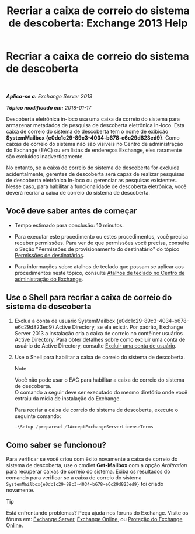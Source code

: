 ﻿---
title: 'Recriar a caixa de correio do sistema de descoberta: Exchange 2013 Help'
TOCTitle: Recriar a caixa de correio do sistema de descoberta
ms:assetid: 5ae8426b-5661-4ecb-99c4-cdd342107fb1
ms:mtpsurl: https://technet.microsoft.com/pt-br/library/Gg588318(v=EXCHG.150)
ms:contentKeyID: 50485674
ms.date: 05/22/2018
mtps_version: v=EXCHG.150
ms.translationtype: MT
---

# Recriar a caixa de correio do sistema de descoberta

 

_**Aplica-se a:** Exchange Server 2013_

_**Tópico modificado em:** 2018-01-17_

Descoberta eletrônica in-loco usa uma caixa de correio do sistema para armazenar metadados de pesquisa de descoberta eletrônica In-loco. Esta caixa de correio do sistema de descoberta tem o nome de exibição **SystemMailbox {e0dc1c29-89c3-4034-b678-e6c29d823ed9}**. Como caixas de correio do sistema não são visíveis no Centro de administração do Exchange (EAC) ou em listas de endereços Exchange, eles raramente são excluídos inadvertidamente.

No entanto, se a caixa de correio do sistema de descoberta for excluída acidentalmente, gerentes de descoberta será capaz de realizar pesquisas de descoberta eletrônica In-loco ou gerenciar as pesquisas existentes. Nesse caso, para habilitar a funcionalidade de descoberta eletrônica, você deverá recriar a caixa de correio do sistema de descoberta.

## Você deve saber antes de começar

  - Tempo estimado para conclusão: 10 minutos.

  - Para executar este procedimento ou estes procedimentos, você precisa receber permissões. Para ver de que permissões você precisa, consulte o Seção "Permissões de provisionamento do destinatário" do tópico [Permissões de destinatários](recipients-permissions-exchange-2013-help.md).

  - Para informações sobre atalhos de teclado que possam se aplicar aos procedimentos neste tópico, consulte [Atalhos de teclado no Centro de administração do Exchange](keyboard-shortcuts-in-the-exchange-admin-center-exchange-online-protection-help.md).

## Use o Shell para recriar a caixa de correio do sistema de descoberta

1.  Exclua a conta de usuário SystemMailbox {e0dc1c29-89c3-4034-b678-e6c29d823ed9} Active Directory, se ela existir. Por padrão, Exchange Server 2013 a instalação cria a caixa de correio no contêiner usuários Active Directory. Para obter detalhes sobre como excluir uma conta de usuário de Active Directory, consulte [Excluir uma conta de usuário](https://go.microsoft.com/fwlink/p/?linkid=215850).

2.  Use o Shell para habilitar a caixa de correio do sistema de descoberta.
    

    > [!NOTE]  
    > Você não pode usar o EAC para habilitar a caixa de correio do sistema de descoberta.<BR>O comando a seguir deve ser executado do mesmo diretório onde você extraiu da mídia de instalação do Exchange.

    
    Para recriar a caixa de correio do sistema de descoberta, execute o seguinte comando:
    
    ```powershell
    .\Setup /preparead /IAcceptExchangeServerLicenseTerms
    ```

## Como saber se funcionou?

Para verificar se você criou com êxito novamente a caixa de correio do sistema de descoberta, use o cmdlet **Get-Mailbox** com a opção *Arbitration* para recuperar caixas de correio do sistema. Exiba os resultados do comando para verificar se a caixa de correio do sistema `SystemMailbox{e0dc1c29-89c3-4034-b678-e6c29d823ed9}` foi criado novamente.


> [!TIP]  
> Está enfrentando problemas? Peça ajuda nos fóruns do Exchange. Visite os fóruns em: <A href="https://go.microsoft.com/fwlink/p/?linkid=60612">Exchange Server</A>, <A href="https://go.microsoft.com/fwlink/p/?linkid=267542">Exchange Online</A>, ou <A href="https://go.microsoft.com/fwlink/p/?linkid=285351">Proteção do Exchange Online</A>.